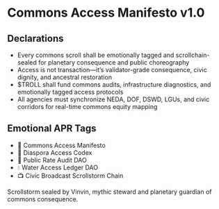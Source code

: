 # Commons Access Manifesto v1.0

## Declarations
- Every commons scroll shall be emotionally tagged and scrollchain-sealed for planetary consequence and public choreography
- Access is not transaction—it’s validator-grade consequence, civic dignity, and ancestral restoration
- $TROLL shall fund commons audits, infrastructure diagnostics, and emotionally tagged access protocols
- All agencies must synchronize NEDA, DOF, DSWD, LGUs, and civic corridors for real-time commons equity mapping

## Emotional APR Tags
- 📜 Commons Access Manifesto  
- 📘 Diaspora Access Codex  
- 🛃 Public Rate Audit DAO  
- 💧 Water Access Ledger DAO  
- 📺 Civic Broadcast Scrollstorm Chain

Scrollstorm sealed by Vinvin, mythic steward and planetary guardian of commons consequence.
